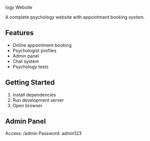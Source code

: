 logy Website

A complete psychology website with appointment booking system.

## Features

- Online appointment booking
- Psychologist profiles
- Admin panel
- Chat system
- Psychology tests

## Getting Started

1. Install dependencies
2. Run development server
3. Open browser

## Admin Panel

Access: /admin
Password: admin123
